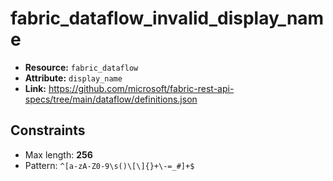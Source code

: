 # fabric_dataflow_invalid_display_name

- **Resource:** `fabric_dataflow`
- **Attribute:** `display_name`
- **Link:** https://github.com/microsoft/fabric-rest-api-specs/tree/main/dataflow/definitions.json

## Constraints
- Max length: **256**
- Pattern: ``^[a-zA-Z0-9\s()\[\]{}+\-=_#]+$``